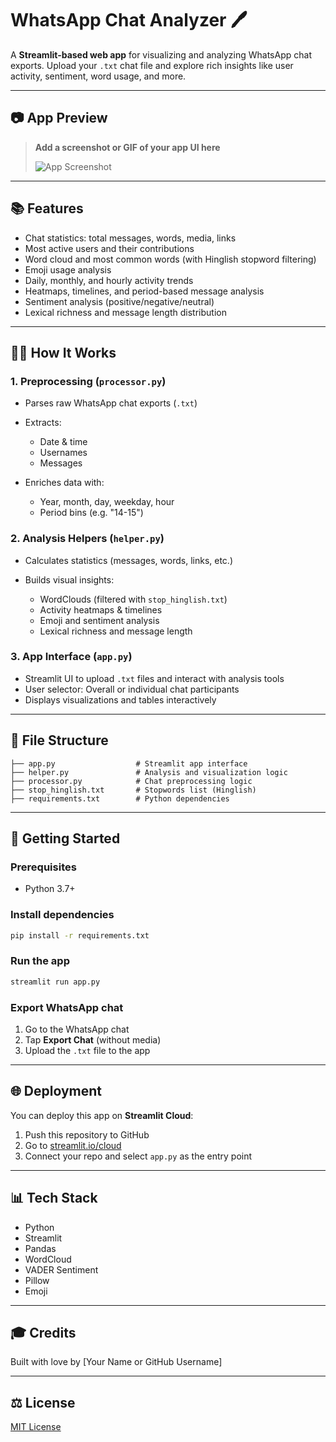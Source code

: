 # WhatsApp Chat Analyzer 🖊️

A **Streamlit-based web app** for visualizing and analyzing WhatsApp chat exports. Upload your `.txt` chat file and explore rich insights like user activity, sentiment, word usage, and more.

---

## 📷 App Preview

> **Add a screenshot or GIF of your app UI here**
>
> ![App Screenshot](path/to/whatsaap_ui.jpeg)

---

## 📚 Features

* Chat statistics: total messages, words, media, links
* Most active users and their contributions
* Word cloud and most common words (with Hinglish stopword filtering)
* Emoji usage analysis
* Daily, monthly, and hourly activity trends
* Heatmaps, timelines, and period-based message analysis
* Sentiment analysis (positive/negative/neutral)
* Lexical richness and message length distribution

---

## 👨‍💻 How It Works

### 1. **Preprocessing (`processor.py`)**

* Parses raw WhatsApp chat exports (`.txt`)
* Extracts:

  * Date & time
  * Usernames
  * Messages
* Enriches data with:

  * Year, month, day, weekday, hour
  * Period bins (e.g. "14-15")

### 2. **Analysis Helpers (`helper.py`)**

* Calculates statistics (messages, words, links, etc.)
* Builds visual insights:

  * WordClouds (filtered with `stop_hinglish.txt`)
  * Activity heatmaps & timelines
  * Emoji and sentiment analysis
  * Lexical richness and message length

### 3. **App Interface (`app.py`)**

* Streamlit UI to upload `.txt` files and interact with analysis tools
* User selector: Overall or individual chat participants
* Displays visualizations and tables interactively

---

## 📂 File Structure

```
├── app.py                  # Streamlit app interface
├── helper.py               # Analysis and visualization logic
├── processor.py            # Chat preprocessing logic
├── stop_hinglish.txt       # Stopwords list (Hinglish)
├── requirements.txt        # Python dependencies
```

---

## 🚀 Getting Started

### Prerequisites

* Python 3.7+

### Install dependencies

```bash
pip install -r requirements.txt
```

### Run the app

```bash
streamlit run app.py
```

### Export WhatsApp chat

1. Go to the WhatsApp chat
2. Tap **Export Chat** (without media)
3. Upload the `.txt` file to the app

---

## 🌐 Deployment

You can deploy this app on **Streamlit Cloud**:

1. Push this repository to GitHub
2. Go to [streamlit.io/cloud](https://streamlit.io/cloud)
3. Connect your repo and select `app.py` as the entry point

---

## 📊 Tech Stack

* Python
* Streamlit
* Pandas
* WordCloud
* VADER Sentiment
* Pillow
* Emoji

---

## 🎓 Credits

Built with love by \[Your Name or GitHub Username]

---

## ⚖️ License

[MIT License](LICENSE)
